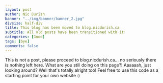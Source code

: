 ```yaml
---
layout: post
author: Nic Durish
banner: "../img/banner/banner_2.jpg"
divsize: half-div
title: This blog has been moved to blog.nicdurish.ca
subtitle: All old posts have been transitioned with it!
categories: [Good]
tags: [bye]
comments: false
---
```

This is not a post, please proceed to blog.nicdurish.ca... no seriously there is nothing left here. What are you still doing on this page?! Aaaaaah, just looking around? Well that's totally alright too! Feel free to use this code as a starting point for your own website :)